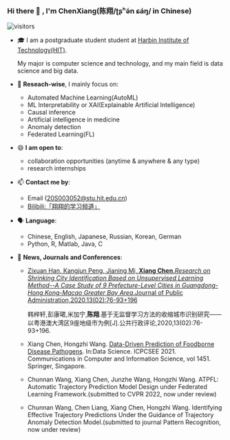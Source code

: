 ### Hi there 👋 , I'm ChenXiang(陈翔/ʈʂʰə́n ɕáŋ/ in Chinese)

![visitors](https://visitor-badge.glitch.me/badge?page_id=https://github.com/ChenXiang1998)

- 🎓 I am a postgraduate student student at [Harbin Institute of Technology(HIT)](http://www.hit.edu.cn).

  My major is computer science and technology, and my main field is data science and big data.

- 🔭 **Reseach-wise**, I mainly focus on:
    - Automated Machine Learning(AutoML)
    - ML Interpretability or XAI(Explainable Artificial Intelligence)
    - Causal inference
    - Artificial intelligence in medicine
    - Anomaly detection
    - Federated Learning(FL)

- 😄 **I am open to**:
    - collaboration opportunities (anytime & anywhere & any type)
    - research internships

- 📫 **Contact me by**:
    - Email (20S003052@stu.hit.edu.cn)
    - [Bilibili:「翔翔的学习频道」](https://space.bilibili.com/1586658)

- 🗣️ **Language**:
    - Chinese, English, Japanese, Russian, Korean, German
    - Python, R, Matlab, Java, C

- 💬 **News, Journals and Conferences**:
    - [Zixuan Han, Kangjun Peng, Jianing Mi, **Xiang Chen**.*Research on Shrinking City Identification Based on Unsupervised Learning Method--A Case Study of 9 Prefecture-Level Cities in Guangdong-Hong Kong-Macao Greater Bay Area*.Journal of Public Administration,2020,13(02):76-93+196](https://kns.cnki.net/KCMS/detail/detail.aspx?dbcode=CJFD&filename=GGXZ202002007)
    
      韩梓轩,彭康珺,米加宁,**陈翔**.基于无监督学习方法的收缩城市识别研究——以粤港澳大湾区9座地级市为例[J].公共行政评论,2020,13(02):76-93+196.
     - Xiang Chen, Hongzhi Wang. [Data-Driven Prediction of Foodborne Disease Pathogens](https://link.springer.com/chapter/10.1007/978-981-16-5940-9_8). In:Data Science. ICPCSEE 2021. Communications in Computer and Information Science, vol 1451. Springer, Singapore.
     - Chunnan Wang, Xiang Chen, Junzhe Wang, Hongzhi Wang. ATPFL: Automatic Trajectory Prediction Model Design under Federated Learning Framework.(submitted to CVPR 2022, now under review)
     - Chunnan Wang, Chen Liang, Xiang Chen, Hongzhi Wang. Identifying Effective Trajectory Predictions Under the Guidance of Trajectory Anomaly Detection Model.(submitted to journal Pattern Recognition, now under review)
#    



